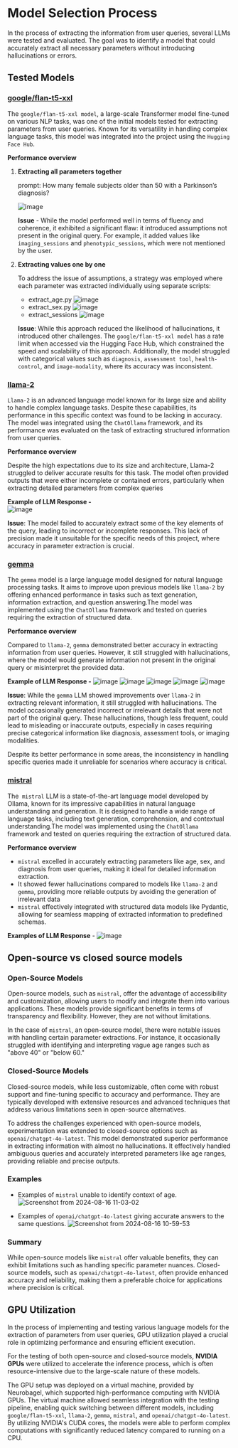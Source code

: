 # Model Selection Process

In the process of extracting the information from user queries, several LLMs were tested and evaluated. The goal was to identify a model that could accurately extract all necessary parameters without introducing hallucinations or errors. 

## Tested Models

### [google/flan-t5-xxl](https://huggingface.co/google/flan-t5-xxl)

The `google/flan-t5-xxl model`, a large-scale Transformer model fine-tuned on various NLP tasks, was one of the initial models tested for extracting parameters from user queries. Known for its versatility in handling complex language tasks, this model was integrated into the project using the `Hugging Face Hub`. 

**Performance overview** 

 1. **Extracting all parameters together** 

    prompt: How many female subjects older than 50 with a Parkinson’s diagnosis?

    ![image](https://github.com/Raya679/Healthcare-Chatbot/assets/113240231/e7ae683f-60f9-4696-b91e-d979f6a9d85e)

    **Issue** - While the model performed well in terms of fluency and coherence, it exhibited a significant flaw: it introduced assumptions not present in the original query. For example, it added values like `imaging_sessions` and `phenotypic_sessions`, which were not mentioned by the user.
 
 2. **Extracting values one by one**

    To address the issue of assumptions, a strategy was employed where each parameter was extracted individually using separate scripts:
  
    - extract_age.py 
      ![image](https://github.com/Raya679/Healthcare-Chatbot/assets/113240231/a6fd1306-3889-4a6a-99d3-760e54eae5b9)
    - extract_sex.py
      ![image](https://github.com/Raya679/Healthcare-Chatbot/assets/113240231/3aff87fd-f6a1-4a7e-b2be-0f3448ebd950)
    - extract_sessions
       ![image](https://github.com/Raya679/Healthcare-Chatbot/assets/113240231/a0505380-eeeb-4cfe-8442-93462a63d078)

    **Issue**: While this approach reduced the likelihood of hallucinations, it introduced other challenges. The `google/flan-t5-xxl model` has a rate limit when accessed via the Hugging Face Hub, which constrained the speed and scalability of this approach. 
    Additionally, the model struggled with categorical values such as `diagnosis`, `assessment tool`, `health-control`, and `image-modality`, where its accuracy was inconsistent.
     
### [llama-2](https://ollama.com/library/llama2:chat) 
`Llama-2` is an advanced language model known for its large size and ability to handle complex language tasks. Despite these capabilities, its performance in this specific context was found to be lacking in accuracy. The model was integrated using the `ChatOllama` framework, and its performance was evaluated on the task of extracting structured information from user queries.

**Performance overview** 

Despite the high expectations due to its size and architecture, Llama-2 struggled to deliver accurate results for this task. The model often provided outputs that were either incomplete or contained errors, particularly when extracting detailed parameters from complex queries

   **Example of LLM Response -**  
     ![image](https://github.com/Raya679/Healthcare-Chatbot/assets/113240231/2026f9fe-2de6-4381-b944-ea9d3447b97f)

   **Issue**: The model failed to accurately extract some of the key elements of the query, leading to incorrect or incomplete responses. This lack of precision made it unsuitable for the specific needs of this project, where accuracy in parameter extraction is crucial.
     
### [gemma](https://ollama.com/library/gemma) 
The `gemma` model is a large language model designed for natural language processing tasks. It aims to improve upon previous models like `llama-2` by offering enhanced performance in tasks such as text generation, information extraction, and question answering.The model was implemented using the `ChatOllama` framework and tested on queries requiring the extraction of structured data.

**Performance overview** 

Compared to `llama-2`, `gemma` demonstrated better accuracy in extracting information from user queries. However, it still struggled with hallucinations, where the model would generate information not present in the original query or misinterpret the provided data. 

  **Example of LLM Response -** 
    ![image](https://github.com/Raya679/Healthcare-Chatbot/assets/113240231/9ea0108e-7103-4c00-a963-9eb4c49b8d37)
    ![image](https://github.com/Raya679/Healthcare-Chatbot/assets/113240231/f8bea6d3-8f26-43a5-93ed-03cc63b5855a)
    ![image](https://github.com/Raya679/Healthcare-Chatbot/assets/113240231/1f31e7b0-8492-4aef-ab6a-fa3153a877f9)
    ![image](https://github.com/Raya679/Healthcare-Chatbot/assets/113240231/dc8de042-29f9-4d6d-a71b-9b1580be63b4)
    ![image](https://github.com/Raya679/Healthcare-Chatbot/assets/113240231/07d8f0be-5ec7-439e-8ac5-8337ddda5400)
    
   **Issue**: While the `gemma` LLM showed improvements over `llama-2` in extracting relevant information, it still struggled with hallucinations. The model occasionally generated incorrect or irrelevant details that were not part of the original query. These hallucinations, though less frequent, could lead to misleading or inaccurate outputs, especially in cases requiring precise categorical information like diagnosis, assessment tools, or imaging modalities.

Despite its better performance in some areas, the inconsistency in handling specific queries made it unreliable for scenarios where accuracy is critical.

### [mistral](https://ollama.com/library/mistral)

The` mistral` LLM is a state-of-the-art language model developed by Ollama, known for its impressive capabilities in natural language understanding and generation. It is designed to handle a wide range of language tasks, including text generation, comprehension, and contextual understanding.The model was implemented using the `ChatOllama` framework and tested on queries requiring the extraction of structured data.
    
**Performance overview** 

   - `mistral` excelled in accurately extracting parameters like age, sex, and diagnosis from user queries, making it ideal for detailed information extraction.
   - It showed fewer hallucinations compared to models like `llama-2` and `gemma`, providing more reliable outputs by avoiding the generation of irrelevant data
   - `mistral` effectively integrated with structured data models like Pydantic, allowing for seamless mapping of extracted information to predefined schemas.

    
    
  **Examples of LLM Response** -
    ![image](https://github.com/Raya679/Healthcare-Chatbot/assets/113240231/5be2f93a-16cc-4759-a830-83f79fc28d44)


## Open-source vs closed source models

### Open-Source Models
Open-source models, such as `mistral`, offer the advantage of accessibility and customization, allowing users to modify and integrate them into various applications. These models provide significant benefits in terms of transparency and flexibility. However, they are not without limitations.

In the case of `mistral`, an open-source model, there were notable issues with handling certain parameter extractions. For instance, it occasionally struggled with identifying and interpreting vague age ranges such as "above 40" or "below 60." 

### Closed-Source Models
Closed-source models, while less customizable, often come with robust support and fine-tuning specific to accuracy and performance. They are typically developed with extensive resources and advanced techniques that address various limitations seen in open-source alternatives.

To address the challenges experienced with open-source models, experimentation was extended to closed-source options such as `openai/chatgpt-4o-latest`. This model demonstrated superior performance in extracting information with almost no hallucinations. It effectively handled ambiguous queries and accurately interpreted parameters like age ranges, providing reliable and precise outputs.

### Examples
- Examples of `mistral` unable to identify context of age.
![Screenshot from 2024-08-16 11-03-02](https://github.com/user-attachments/assets/37dca154-13f2-4249-b4ba-6953cb28debc)

- Examples of `openai/chatgpt-4o-latest` giving accurate answers to the same questions.
![Screenshot from 2024-08-16 10-59-53](https://github.com/user-attachments/assets/c87b743f-82b6-41ff-a534-6b0100b15cf1)

### Summary
While open-source models like `mistral` offer valuable benefits, they can exhibit limitations such as handling specific parameter nuances. Closed-source models, such as `openai/chatgpt-4o-latest`, often provide enhanced accuracy and reliability, making them a preferable choice for applications where precision is critical.

## GPU Utilization
In the process of implementing and testing various language models for the extraction of parameters from user queries, GPU utilization played a crucial role in optimizing performance and ensuring efficient execution.

For the testing of both open-source and closed-source models, **NVIDIA GPUs** were utilized to accelerate the inference process, which is often resource-intensive due to the large-scale nature of these models.

The GPU setup was deployed on a virtual machine, provided by Neurobagel, which supported high-performance computing with NVIDIA GPUs. The virtual machine allowed seamless integration with the testing pipeline, enabling quick switching between different models, including `google/flan-t5-xxl`, `llama-2`, `gemma`, `mistral`, and `openai/chatgpt-4o-latest`. By utilizing NVIDIA's CUDA cores, the models were able to perform complex computations with significantly reduced latency compared to running on a CPU.